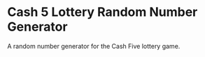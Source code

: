 # Cash 5 Lottery Random Number Generator
A random number generator for the Cash Five lottery game. 

